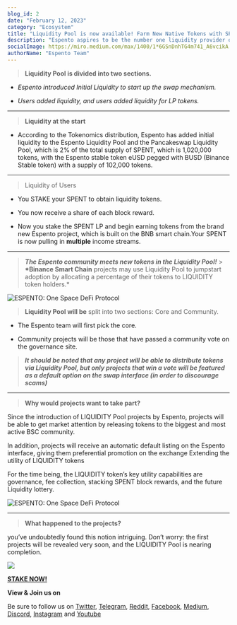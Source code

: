 ```yaml
---
blog_id: 2
date: "February 12, 2023"
category: "Ecosystem"
title: "Liquidity Pool is now available! Farm New Native Tokens with SPENT LP Tokens! 💶 ₿"
description: "Espento aspires to be the number one liquidity provider on the Binance Smart Chain and the home of fresh and creative gamified farming mechanisms."
socialImage: https://miro.medium.com/max/1400/1*6GSnDnhTG4m741_A6vcikA.webp
authorName: "Espento Team"
---
```


> **Liquidity Pool is divided into two sections.**

- _Espento introduced Initial Liquidity to start up the swap mechanism._

- _Users added liquidity, and users added liquidity for LP tokens._

---

> **Liquidity at the start**

- According to the Tokenomics distribution, Espento has added initial liquidity to the Espento Liquidity Pool and the Pancakeswap Liquidity Pool, which is 2% of the total supply of SPENT, which is 1,020,000 tokens, with the Espento stable token eUSD pegged with BUSD (Binance Stable token) with a supply of 102,000 tokens.

---

> Liquidity of Users

- You STAKE your SPENT to obtain liquidity tokens.

- You now receive a share of each block reward.

- Now you stake the SPENT LP and begin earning tokens from the brand new Espento project, which is built on the BNB smart chain.Your SPENT is now pulling in **multiple** income streams.

---

> **_The Espento community meets new tokens in the Liquidity Pool!_** > **\*Binance Smart Chain** projects may use Liquidity Pool to jumpstart adoption by allocating a percentage of their tokens to LIQUIDITY token holders.\*

![ESPENTO: One Space DeFi Protocol](https://miro.medium.com/max/1400/0*BLmaT_j86rYR2xZd.png)

> **Liquidity Pool will be** split into two sections: Core and Community.

- The Espento team will first pick the core.

- Community projects will be those that have passed a community vote on the governance site.

> **_*It should be noted that any project will be able to distribute tokens via Liquidity Pool, but only projects that win a vote will be featured as a default option on the swap interface (in order to discourage scams)*_**

---

> **Why would projects want to take part?**

Since the introduction of LIQUIDITY Pool projects by Espento, projects will be able to get market attention by releasing tokens to the biggest and most active BSC community.

In addition, projects will receive an automatic default listing on the Espento interface, giving them preferential promotion on the exchange Extending the utility of LIQUIDITY tokens

For the time being, the LIQUIDITY token’s key utility capabilities are governance, fee collection, stacking SPENT block rewards, and the future Liquidity lottery.

![ESPENTO: One Space DeFi Protocol](https://miro.medium.com/max/1400/1*sxPf9VOZI22AqqMomxzleQ.png)

---

> **What happened to the projects?**

you’ve undoubtedly found this notion intriguing. Don’t worry: the first projects will be revealed very soon, and the LIQUIDITY Pool is nearing completion.

![](https://miro.medium.com/max/1400/1*n7IwV7O1viVXeTQQotnaNg.png)

[**STAKE NOW!**](https://espento.com/stake)

**View & Join us on**

Be sure to follow us on [Twitter](https://twitter.com/espentoofficial), [Telegram](https://telegram.me/espento_news), [Reddit](https://www.reddit.com/r/espentoOfficial/), [Facebook](https://www.facebook.com/espentoofficial), [Medium](https://medium.com/@espentoofficial), [Discord](https://discord.gg/HEgRbjJHbC), [Instagram](https://www.instagram.com/espentoofficial) and [Youtube](https://www.youtube.com/@espentoofficial/)
